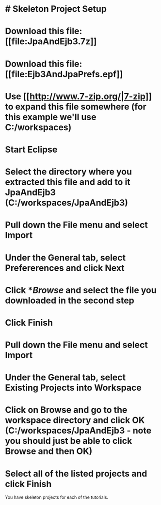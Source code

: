 # # Skeleton Project Setup 

# Download this file: [[file:JpaAndEjb3.7z]]
# Download this file: [[file:Ejb3AndJpaPrefs.epf]]
# Use [[http://www.7-zip.org/|7-zip]] to expand this file somewhere (for this example we'll use C:/workspaces)
# Start Eclipse
# Select the directory where you extracted this file and add to it JpaAndEjb3 (C:/workspaces/JpaAndEjb3)
# Pull down the **File** menu and select **Import**
# Under the **General** tab, select **Prefererences** and click **Next**
# Click **Browse* and select the file you downloaded in the second step
# Click **Finish**
# Pull down the **File** menu and select **Import**
# Under the **General** tab, select **Existing Projects into Workspace**
# Click on **Browse** and go to the workspace directory and click **OK** (C:/workspaces/JpaAndEjb3 - note you should just be able to click **Browse** and then **OK**)
# Select all of the listed projects and click **Finish**

You have skeleton projects for each of the tutorials.



